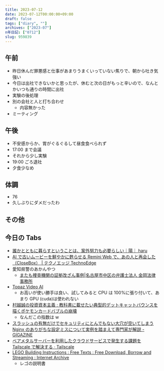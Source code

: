 ```yaml
---
title: 2023-07-12
date: 2023-07-12T00:00:00+09:00
draft: false
tags: ["diary", ""]
archives: ["2023-07"]
n年日記: ["0712"]
slug: 959839
---
```


## 午前

- 昨日休んだ罪悪感と仕事があまりうまくいっていない焦りで、朝から吐き気強い
- 今日は出社できないかと思ったが、休むと次の日がもっと辛いので、なんとかいつも通りの時間に出社
- 実験の後処理
- 別の会社と人と打ち合わせ
  - 内容無かった
- ミーティング

## 午後

- 不安感からか、胃がぐるぐるして昼食食べられず
- 17:00 まで会議
- それから少し実験
- 19:00 ごろ退社
- 夕食少なめ

## 体調

- 76
- 久しぶりにダメだったわ

## その他

## 今日の Tabs

- [誰かとともに暮らすということは、案外努力も必要らしい｜陽｜ haru](https://note.com/_hal__97/n/nc4e6fb18bb42)
- [AI で古いムービーを鮮やかに甦らせる Remini Web で、あの人と再会した（CloseBox） | テクノエッジ TechnoEdge](https://www.techno-edge.net/article/2022/11/09/478.html)
- 愛知県警のあかんやつ
  - [またも捜査機関の証拠改ざん事例|名古屋市中区の弁護士法人 金岡法律事務所](https://www.kanaoka-law.com/archives/1433)
- [Topaz Video AI](https://www.topazlabs.com/topaz-video-ai)
  - お高いが使い勝手は良い、試してみると CPU は 100%に張り付いて、あまり GPU (cuda)は使われない
- [村越誠の投資資本主義 : 教科書に載せたい典型的デットキャットバウンスを描くポケモンカードバブルの崩壊](https://muragoe-makoto.blog.jp/archives/87563504.html)
  - なんだこの指数は w
- [スラッシュの有無だけでセキュリティにとんでもない大穴が空いてしまう Nginx のありがちな設定ミスについて実例を踏まえて専門家が解説 - GIGAZINE](https://gigazine.net/news/20230708-nginx-alias-traversal/)
- [ベアメタルサーバーを利用したクラウドサービスで発生する課題を Tailscale で解決する · Tailscale](https://tailscale.com/ja/customers/shiguredo/)
- [LEGO Building Instructions : Free Texts : Free Download, Borrow and Streaming : Internet Archive](https://archive.org/details/lego-set-instructions?utm_medium=email&utm_source=join1440&sort=-week&page=6)
  - レゴの説明書
